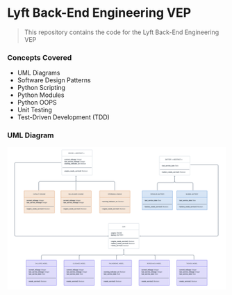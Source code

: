 # Lyft Back-End Engineering VEP

> This repository contains the code for the Lyft Back-End Engineering VEP

### Concepts Covered

- UML Diagrams
- Software Design Patterns
- Python Scripting
- Python Modules
- Python OOPS
- Unit Testing
- Test-Driven Development (TDD)

### UML Diagram

![UML Diagram](./assets/UML.png)
